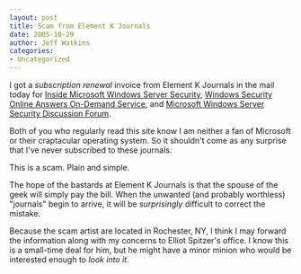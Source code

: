 ```yaml
---
layout: post
title: Scam from Element K Journals
date: 2005-10-29
author: Jeff Watkins
categories:
- Uncategorized
---
```


I got a *subscription renewal* invoice from Element K Journals in the mail today for <u>Inside Microsoft Windows Server Security</u>, <u>Windows Security Online Answers On-Demand Service</u>, and <u>Microsoft Windows Server Security Discussion Forum</u>.

Both of you who regularly read this site know I am neither a fan of Microsoft or their craptacular operating system. So it shouldn't come as any surprise that I've never subscribed to these journals.

This is a scam. Plain and simple.

The hope of the bastards at Element K Journals is that the spouse of the geek will simply pay the bill. When the unwanted (and probably worthless) "journals" begin to arrive, it will be *surprisingly* difficult to correct the mistake.

Because the scam artist are located in Rochester, NY, I think I may forward the information along with my concerns to Elliot Spitzer's office. I know this is a small-time deal for him, but he might have a minor minion who would be interested enough to *look into it*.